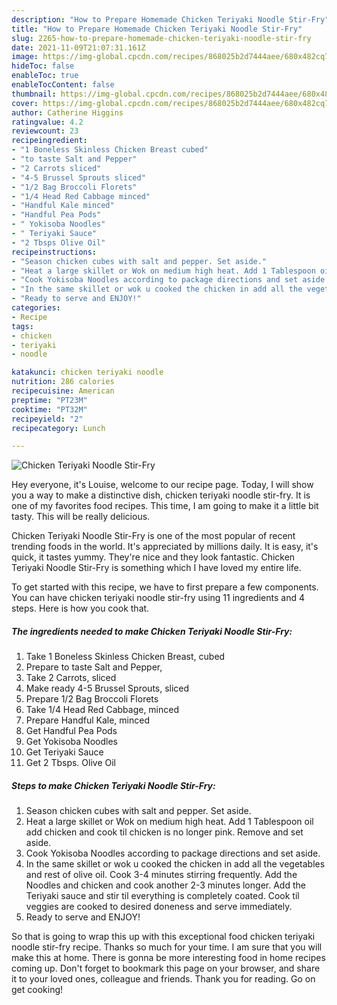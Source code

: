 ```yaml
---
description: "How to Prepare Homemade Chicken Teriyaki Noodle Stir-Fry"
title: "How to Prepare Homemade Chicken Teriyaki Noodle Stir-Fry"
slug: 2265-how-to-prepare-homemade-chicken-teriyaki-noodle-stir-fry
date: 2021-11-09T21:07:31.161Z
image: https://img-global.cpcdn.com/recipes/868025b2d7444aee/680x482cq70/chicken-teriyaki-noodle-stir-fry-recipe-main-photo.jpg
hideToc: false
enableToc: true
enableTocContent: false
thumbnail: https://img-global.cpcdn.com/recipes/868025b2d7444aee/680x482cq70/chicken-teriyaki-noodle-stir-fry-recipe-main-photo.jpg
cover: https://img-global.cpcdn.com/recipes/868025b2d7444aee/680x482cq70/chicken-teriyaki-noodle-stir-fry-recipe-main-photo.jpg
author: Catherine Higgins
ratingvalue: 4.2
reviewcount: 23
recipeingredient:
- "1 Boneless Skinless Chicken Breast cubed"
- "to taste Salt and Pepper"
- "2 Carrots sliced"
- "4-5 Brussel Sprouts sliced"
- "1/2 Bag Broccoli Florets"
- "1/4 Head Red Cabbage minced"
- "Handful Kale minced"
- "Handful Pea Pods"
- " Yokisoba Noodles"
- " Teriyaki Sauce"
- "2 Tbsps Olive Oil"
recipeinstructions:
- "Season chicken cubes with salt and pepper. Set aside."
- "Heat a large skillet or Wok on medium high heat. Add 1 Tablespoon oil add chicken and cook til chicken is no longer pink. Remove and set aside."
- "Cook Yokisoba Noodles according to package directions and set aside."
- "In the same skillet or wok u cooked the chicken in add all the vegetables and rest of olive oil. Cook 3-4 minutes stirring frequently. Add the Noodles and chicken and cook another 2-3 minutes longer. Add the Teriyaki sauce and stir til everything is completely coated. Cook til veggies are cooked to desired doneness and serve immediately."
- "Ready to serve and ENJOY!"
categories:
- Recipe
tags:
- chicken
- teriyaki
- noodle

katakunci: chicken teriyaki noodle 
nutrition: 286 calories
recipecuisine: American
preptime: "PT23M"
cooktime: "PT32M"
recipeyield: "2"
recipecategory: Lunch

---
```



![Chicken Teriyaki Noodle Stir-Fry](https://img-global.cpcdn.com/recipes/868025b2d7444aee/680x482cq70/chicken-teriyaki-noodle-stir-fry-recipe-main-photo.jpg)

Hey everyone, it's Louise, welcome to our recipe page. Today, I will show you a way to make a distinctive dish, chicken teriyaki noodle stir-fry. It is one of my favorites food recipes. This time, I am going to make it a little bit tasty. This will be really delicious.

Chicken Teriyaki Noodle Stir-Fry is one of the most popular of recent trending foods in the world. It's appreciated by millions daily. It is easy, it's quick, it tastes yummy. They're nice and they look fantastic. Chicken Teriyaki Noodle Stir-Fry is something which I have loved my entire life.




To get started with this recipe, we have to first prepare a few components. You can have chicken teriyaki noodle stir-fry using 11 ingredients and 4 steps. Here is how you cook that.

<!--inarticleads1-->

##### The ingredients needed to make Chicken Teriyaki Noodle Stir-Fry:

1. Take 1 Boneless Skinless Chicken Breast, cubed
1. Prepare to taste Salt and Pepper,
1. Take 2 Carrots, sliced
1. Make ready 4-5 Brussel Sprouts, sliced
1. Prepare 1/2 Bag Broccoli Florets
1. Take 1/4 Head Red Cabbage, minced
1. Prepare Handful Kale, minced
1. Get Handful Pea Pods
1. Get  Yokisoba Noodles
1. Get  Teriyaki Sauce
1. Get 2 Tbsps. Olive Oil




<!--inarticleads2-->

##### Steps to make Chicken Teriyaki Noodle Stir-Fry:

1. Season chicken cubes with salt and pepper. Set aside.
1. Heat a large skillet or Wok on medium high heat. Add 1 Tablespoon oil add chicken and cook til chicken is no longer pink. Remove and set aside.
1. Cook Yokisoba Noodles according to package directions and set aside.
1. In the same skillet or wok u cooked the chicken in add all the vegetables and rest of olive oil. Cook 3-4 minutes stirring frequently. Add the Noodles and chicken and cook another 2-3 minutes longer. Add the Teriyaki sauce and stir til everything is completely coated. Cook til veggies are cooked to desired doneness and serve immediately.
1. Ready to serve and ENJOY!



So that is going to wrap this up with this exceptional food chicken teriyaki noodle stir-fry recipe. Thanks so much for your time. I am sure that you will make this at home. There is gonna be more interesting food in home recipes coming up. Don't forget to bookmark this page on your browser, and share it to your loved ones, colleague and friends. Thank you for reading. Go on get cooking!
